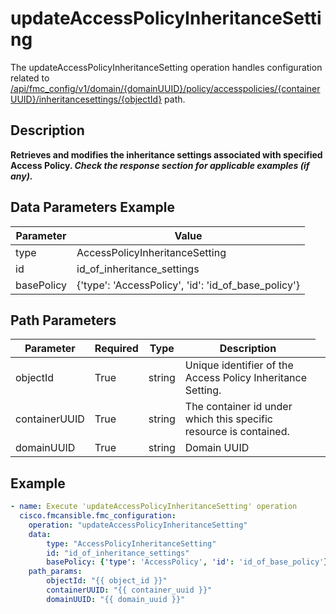 # updateAccessPolicyInheritanceSetting

The updateAccessPolicyInheritanceSetting operation handles configuration related to [/api/fmc_config/v1/domain/{domainUUID}/policy/accesspolicies/{containerUUID}/inheritancesettings/{objectId}](/paths//api/fmc_config/v1/domain/{domain_uuid}/policy/accesspolicies/{container_uuid}/inheritancesettings/{object_id}.md) path.&nbsp;
## Description
**Retrieves and modifies the inheritance settings associated with specified Access Policy. _Check the response section for applicable examples (if any)._**

## Data Parameters Example
| Parameter | Value |
| --------- | -------- |
| type | AccessPolicyInheritanceSetting |
| id | id_of_inheritance_settings |
| basePolicy | {'type': 'AccessPolicy', 'id': 'id_of_base_policy'} |

## Path Parameters
| Parameter | Required | Type | Description |
| --------- | -------- | ---- | ----------- |
| objectId | True | string <td colspan=3> Unique identifier of the Access Policy Inheritance Setting. |
| containerUUID | True | string <td colspan=3> The container id under which this specific resource is contained. |
| domainUUID | True | string <td colspan=3> Domain UUID |

## Example
```yaml
- name: Execute 'updateAccessPolicyInheritanceSetting' operation
  cisco.fmcansible.fmc_configuration:
    operation: "updateAccessPolicyInheritanceSetting"
    data:
        type: "AccessPolicyInheritanceSetting"
        id: "id_of_inheritance_settings"
        basePolicy: {'type': 'AccessPolicy', 'id': 'id_of_base_policy'}
    path_params:
        objectId: "{{ object_id }}"
        containerUUID: "{{ container_uuid }}"
        domainUUID: "{{ domain_uuid }}"

```